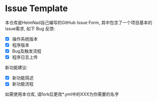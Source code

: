 # Issue Template

本仓库是HeimNad自己编写的GitHub Issue Form, 其中包含了一个项目基本的issue需求, 如下
Bug 反馈:
- [x] 操作系统版本  
- [x] 程序版本  
- [x] Bug及触发流程
- [x] 程序日志上传  

新功能建议:
- [x] 新功能简述
- [x] 新功能流程

如需使用本仓库, 请fork后更改*.yml中的XXX为你需要的名字
